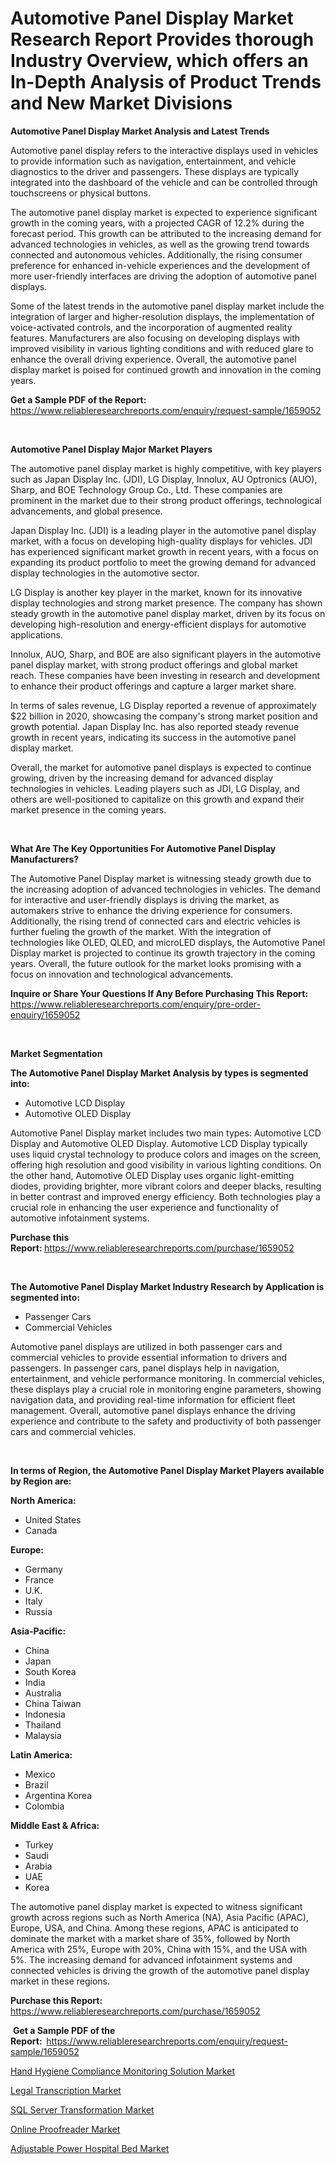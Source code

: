 <p><h1>Automotive Panel Display Market Research Report Provides thorough Industry Overview, which offers an In-Depth Analysis of Product Trends and New Market Divisions</h1></p><p><strong>Automotive Panel Display Market Analysis and Latest Trends</strong></p>
<p><p>Automotive panel display refers to the interactive displays used in vehicles to provide information such as navigation, entertainment, and vehicle diagnostics to the driver and passengers. These displays are typically integrated into the dashboard of the vehicle and can be controlled through touchscreens or physical buttons.</p><p>The automotive panel display market is expected to experience significant growth in the coming years, with a projected CAGR of 12.2% during the forecast period. This growth can be attributed to the increasing demand for advanced technologies in vehicles, as well as the growing trend towards connected and autonomous vehicles. Additionally, the rising consumer preference for enhanced in-vehicle experiences and the development of more user-friendly interfaces are driving the adoption of automotive panel displays.</p><p>Some of the latest trends in the automotive panel display market include the integration of larger and higher-resolution displays, the implementation of voice-activated controls, and the incorporation of augmented reality features. Manufacturers are also focusing on developing displays with improved visibility in various lighting conditions and with reduced glare to enhance the overall driving experience. Overall, the automotive panel display market is poised for continued growth and innovation in the coming years.</p></p>
<p><strong>Get a Sample PDF of the Report:&nbsp;</strong> <a href="https://www.reliableresearchreports.com/enquiry/request-sample/1659052">https://www.reliableresearchreports.com/enquiry/request-sample/1659052</a></p>
<p>&nbsp;</p>
<p><strong>Automotive Panel Display Major Market Players</strong></p>
<p><p>The automotive panel display market is highly competitive, with key players such as Japan Display Inc. (JDI), LG Display, Innolux, AU Optronics (AUO), Sharp, and BOE Technology Group Co., Ltd. These companies are prominent in the market due to their strong product offerings, technological advancements, and global presence.</p><p>Japan Display Inc. (JDI) is a leading player in the automotive panel display market, with a focus on developing high-quality displays for vehicles. JDI has experienced significant market growth in recent years, with a focus on expanding its product portfolio to meet the growing demand for advanced display technologies in the automotive sector.</p><p>LG Display is another key player in the market, known for its innovative display technologies and strong market presence. The company has shown steady growth in the automotive panel display market, driven by its focus on developing high-resolution and energy-efficient displays for automotive applications.</p><p>Innolux, AUO, Sharp, and BOE are also significant players in the automotive panel display market, with strong product offerings and global market reach. These companies have been investing in research and development to enhance their product offerings and capture a larger market share.</p><p>In terms of sales revenue, LG Display reported a revenue of approximately $22 billion in 2020, showcasing the company's strong market position and growth potential. Japan Display Inc. has also reported steady revenue growth in recent years, indicating its success in the automotive panel display market.</p><p>Overall, the market for automotive panel displays is expected to continue growing, driven by the increasing demand for advanced display technologies in vehicles. Leading players such as JDI, LG Display, and others are well-positioned to capitalize on this growth and expand their market presence in the coming years.</p></p>
<p>&nbsp;</p>
<p><strong>What Are The Key Opportunities For Automotive Panel Display Manufacturers?</strong></p>
<p><p>The Automotive Panel Display market is witnessing steady growth due to the increasing adoption of advanced technologies in vehicles. The demand for interactive and user-friendly displays is driving the market, as automakers strive to enhance the driving experience for consumers. Additionally, the rising trend of connected cars and electric vehicles is further fueling the growth of the market. With the integration of technologies like OLED, QLED, and microLED displays, the Automotive Panel Display market is projected to continue its growth trajectory in the coming years. Overall, the future outlook for the market looks promising with a focus on innovation and technological advancements.</p></p>
<p><strong>Inquire or Share Your Questions If Any Before Purchasing This Report:</strong> <a href="https://www.reliableresearchreports.com/enquiry/pre-order-enquiry/1659052">https://www.reliableresearchreports.com/enquiry/pre-order-enquiry/1659052</a></p>
<p>&nbsp;</p>
<p><strong>Market Segmentation</strong></p>
<p><strong>The Automotive Panel Display Market Analysis by types is segmented into:</strong></p>
<p><ul><li>Automotive LCD Display</li><li>Automotive OLED Display</li></ul></p>
<p><p>Automotive Panel Display market includes two main types: Automotive LCD Display and Automotive OLED Display. Automotive LCD Display typically uses liquid crystal technology to produce colors and images on the screen, offering high resolution and good visibility in various lighting conditions. On the other hand, Automotive OLED Display uses organic light-emitting diodes, providing brighter, more vibrant colors and deeper blacks, resulting in better contrast and improved energy efficiency. Both technologies play a crucial role in enhancing the user experience and functionality of automotive infotainment systems.</p></p>
<p><strong>Purchase this Report:&nbsp;</strong><a href="https://www.reliableresearchreports.com/purchase/1659052">https://www.reliableresearchreports.com/purchase/1659052</a></p>
<p>&nbsp;</p>
<p><strong>The Automotive Panel Display Market Industry Research by Application is segmented into:</strong></p>
<p><ul><li>Passenger Cars</li><li>Commercial Vehicles</li></ul></p>
<p><p>Automotive panel displays are utilized in both passenger cars and commercial vehicles to provide essential information to drivers and passengers. In passenger cars, panel displays help in navigation, entertainment, and vehicle performance monitoring. In commercial vehicles, these displays play a crucial role in monitoring engine parameters, showing navigation data, and providing real-time information for efficient fleet management. Overall, automotive panel displays enhance the driving experience and contribute to the safety and productivity of both passenger cars and commercial vehicles.</p></p>
<p>&nbsp;</p>
<p><strong>In terms of Region, the Automotive Panel Display Market Players available by Region are:</strong></p>
<p>
    <p> <strong> North America: </strong>
        <ul>
            <li>United States</li>
            <li>Canada</li>
        </ul>
        </p> 
    <p> <strong> Europe: </strong>
        <ul>
            <li>Germany</li>
            <li>France</li>
            <li>U.K.</li>
            <li>Italy</li>
            <li>Russia</li>
        </ul>
        </p> 
    <p> <strong> Asia-Pacific: </strong>
        <ul>
            <li>China</li>
            <li>Japan</li>
            <li>South Korea</li>
            <li>India</li>
            <li>Australia</li>
            <li>China Taiwan</li>
            <li>Indonesia</li>
            <li>Thailand</li>
            <li>Malaysia</li>
        </ul>
        </p> 
    <p> <strong> Latin America: </strong>
        <ul>
            <li>Mexico</li>
            <li>Brazil</li>
            <li>Argentina Korea</li>
            <li>Colombia</li>
        </ul>
        </p> 
    <p> <strong> Middle East & Africa: </strong>
        <ul>
            <li>Turkey</li>
            <li>Saudi</li>
            <li>Arabia</li>
            <li>UAE</li>
            <li>Korea</li>
        </ul>
    </p>
    </p>
<p><p>The automotive panel display market is expected to witness significant growth across regions such as North America (NA), Asia Pacific (APAC), Europe, USA, and China. Among these regions, APAC is anticipated to dominate the market with a market share of 35%, followed by North America with 25%, Europe with 20%, China with 15%, and the USA with 5%. The increasing demand for advanced infotainment systems and connected vehicles is driving the growth of the automotive panel display market in these regions.</p></p>
<p><strong>Purchase this Report: </strong><a href="https://www.reliableresearchreports.com/purchase/1659052">https://www.reliableresearchreports.com/purchase/1659052</a></p>
<p>&nbsp;<strong>Get a Sample PDF of the Report:&nbsp;&nbsp;</strong><a href="https://www.reliableresearchreports.com/enquiry/request-sample/1659052">https://www.reliableresearchreports.com/enquiry/request-sample/1659052</a></p>
<p><strong></strong></p>
<p><p><a href="https://github.com/provorikovar/Market-Research-Report-List-3/blob/main/hand-hygiene-compliance-monitoring-solution-market.md">Hand Hygiene Compliance Monitoring Solution Market</a></p><p><a href="https://medium.com/@armandhilll1/analyzing-legal-transcription-market-global-industry-perspective-and-forecast-2024-to-2031-de01bcbaaa85">Legal Transcription Market</a></p><p><a href="https://medium.com/@armandhilll1/sql-server-transformation-market-report-reveals-the-latest-trends-and-growth-opportunities-of-this-bc0f6657ac47">SQL Server Transformation Market</a></p><p><a href="https://medium.com/@armandhilll1/online-proofreader-market-size-cagr-trends-2024-2030-f0ddbd9b2c22">Online Proofreader Market</a></p><p><a href="https://github.com/CliffMedina6/Market-Research-Report-List-3/blob/main/adjustable-power-hospital-bed-market.md">Adjustable Power Hospital Bed Market</a></p></p>